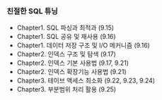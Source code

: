 ### 친절한 SQL 튜닝
* Chapter1. SQL 파싱과 최적과 (9.15)
* Chapter1. SQL 공유 및 재사용 (9.16)
* Chapter1. 데이터 저장 구조 및 I/O 메커니즘 (9.16)
* Chapter2. 인덱스 구조 및 탐색 (9.17)
* Chapter2. 인덱스 기본 사용법 (9.17, 9.21)
* Chapter2. 인덱스 확장기능 사용법 (9.21)
* Chapter3. 테이브 액세스 최소화 (9.22, 9.23, 9.24)
* Chapter3. 부분범위 처리 활용 (9.25)